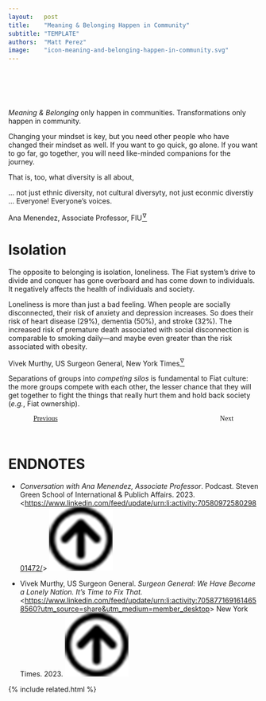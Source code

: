 ```yaml
---
layout:   post
title:    "Meaning & Belonging Happen in Community"
subtitle: "TEMPLATE"
authors:  "Matt Perez"
image:    "icon-meaning-and-belonging-happen-in-community.svg"
---
```


<div style="display:none;">
 <p><em>Meaning & Belonging</em> only happen in communities. The opposite, and what&rsquo;s happening a lot, is isolation.</p>
</div>

<h1>&nbsp;</h1>
 <p><em>Meaning & Belonging</em> only happen in communities. Transformations only happen in community.</p>
 <p>Changing your mindset is key, but you need other people who have changed their mindset as well. <span class="_quotespan">If you want to go quick, go alone. If you want to go far, go together,</span> you will need like-minded companions for the journey.</p>
 <p>That is, too, what diversity is all about,
  <div class="_citation">
   <p>&hellip; not just ethnic diversity, not cultural diversyty, not just econmic diverstiy &hellip; Everyone! Everyone&rsquo;s voices.</p>
   <p id="_signature">Ana Menendez, Associate Professor, FIU<a href="#en01"><sup id="bm01">&hairsp;&nabla;&hairsp;</sup></a></p>
  </div>
 
<h1>Isolation</h1>
 <p>The opposite to belonging is isolation, loneliness. The <span class="_paradigm">Fiat</span> system&rsquo;s drive to divide and conquer has gone overboard and has come down to individuals. It negatively affects the health of individuals and society.</p>
  <div class="_citation">
   <p>Loneliness is more than just a bad feeling. When people are socially disconnected, their risk of anxiety and depression increases. So does their risk of heart disease (29%), dementia (50%), and stroke (32%). The increased risk of premature death associated with social disconnection is comparable to smoking daily&mdash;and maybe even greater than the risk associated with obesity.</p>
   <p id="_signature">Vivek Murthy, US Surgeon General, New York Times<a href="#en02"><sup id="bm02">&hairsp;&nabla;&hairsp;</sup></a></p>
  </div>
 <p>Separations of groups into <em>competing silos</em> is fundamental to <span class="_paradigm">Fiat</span> culture: the more groups compete with each other, the lesser chance that they will get together to fight the things that really hurt them and hold back society (<em>e.g.</em>, <span class="_paradigm">Fiat</span> ownership).</p>

<div style="margin-bottom:1in; width:80%; padding:0 10%; font-family: American Typewriter, serif; ">
 <span style="float:left;  "><a Href="https://radicalcompanies.com/2023/04/17/feelings-are-not-enough">Previous</a></span>
 <span style="float:right; ">                                                                                  Next</span>
</div>

<h1 class="_section">ENDNOTES</h1>
 <ul>
  <li id="en01">
   <p class="_list-item">
    <em>Conversation with Ana Menendez, Associate Professor</em>.
    Podcast. Steven Green School of International & Publich Affairs.
    2023.
    &lt;<a href="https://www.linkedin.com/feed/update/urn:li:activity:7058097258029801472/" target="_blank">https://www.linkedin.com/feed/update/urn:li:activity:7058097258029801472/</a>&gt;
    <a class="_uparrow" href="#bm01"><img src="/assets/img/arrow-up-icon.png"></a>
   </p>
  </li>
  <li id="en02">
   <p class="_list-item">
    Vivek Murthy, US Surgeon General.
    <em>Surgeon General: We Have Become a Lonely Nation. It’s Time to Fix That.</em>
    &lt;<a href="https://www.linkedin.com/feed/update/urn:li:activity:7058771691614658560?utm_source=share&utm_medium=member_desktop" target="_blank">https://www.linkedin.com/feed/update/urn:li:activity:7058771691614658560?utm_source=share&utm_medium=member_desktop</a>&gt;
    New York Times.
    2023.
    <a class="_uparrow" href="#bm02"><img src="/assets/img/arrow-up-icon.png"></a>
   </p>
  </li>
 </ul>

{% include related.html %}
